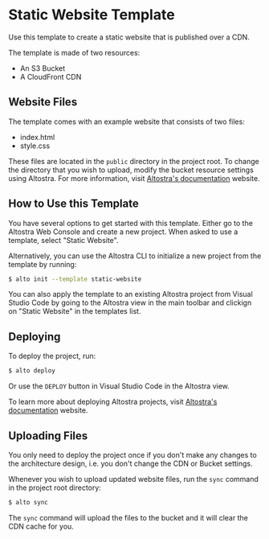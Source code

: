 # Static Website Template
Use this template to create a static website that is published over a CDN.

The template is made of two resources: 
- An S3 Bucket
- A CloudFront CDN

## Website Files
The template comes with an example website that consists of two files:
- index.html
- style.css

These files are located in the `public` directory in the project root. 
To change the directory that you wish to upload, modify the bucket resource settings using Altostra. For more information, visit [Altostra's documentation](https://d1nn0ezj50ac1m.cloudfront.net/howto/create-static-website.html#option-b-design-the-architecture) website.

## How to Use this Template
You have several options to get started with this template. Either go to the Altostra Web Console and create a new project. When asked to use a template, select "Static Website".  

Alternatively, you can use the Altostra CLI to initialize a new project from the template by running:
```sh
$ alto init --template static-website
```

You can also apply the template to an existing Altostra project from Visual Studio Code by going to the Altostra view in the main toolbar and clickign on "Static Website" in the templates list.

## Deploying
To deploy the project, run:
```sh
$ alto deploy
```
Or use the `DEPLOY` button in Visual Studio Code in the Altostra view.

To learn more about deploying Altostra projects, visit [Altostra's documentation](https://docs.altostra.com/getting-started/create-simple-api-project.html#deploying) website.

## Uploading Files
You only need to deploy the project once if you don't make any changes to the architecture design, i.e. you don't change the CDN or Bucket settings.

Whenever you wish to upload updated website files, run the `sync` command in the project root directory:
```sh
$ alto sync
```
The `sync` command will upload the files to the bucket and it will clear the CDN cache for you.
